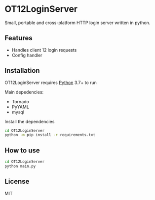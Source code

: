 # OT12LoginServer

Small, portable and cross-platform HTTP login server written in python.

## Features

- Handles client 12 login requests
- Config handler

## Installation

OT12LoginServer requires [Python](https://www.python.org/) 3.7+ to run

Main depedencies:
- Tornado
- PyYAML
- mysql

Install the dependencies

```sh
cd OT12LoginServer
python -m pip install -r requirements.txt
```

## How to use
```sh
cd OT12LoginServer
python main.py
```

## License

MIT

